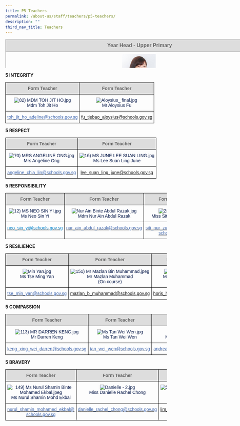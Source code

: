 ```yaml
---
title: P5 Teachers
permalink: /about-us/staff/teachers/p5-teachers/
description: ""
third_nav_title: Teachers
---
```

<table style="margin: auto; outline: 0px; padding: 0px; border-collapse: collapse; clear: both; border: none; color: rgb(8, 26, 74); font-family: Rubik, sans-serif; font-size: 16px; font-style: normal; font-variant-ligatures: normal; font-variant-caps: normal; font-weight: 400; letter-spacing: normal; orphans: 2; text-align: left; text-transform: none; white-space: normal; widows: 2; word-spacing: 0px; -webkit-text-stroke-width: 0px; text-decoration-thickness: initial; text-decoration-style: initial; text-decoration-color: initial; width: 936.898px; height: 89px;" width="0" cellpadding="0" cellspacing="0" border="0" class="ive_eobj_center iveo_table ives_tab_simple3"><tbody style="margin: 0px; outline: 0px; padding: 0px;"><tr style="margin: 0px; outline: 0px; padding: 0px;"><td style="margin: 0px; outline: 0px; padding: 7px; text-align: center; border: 1pt solid rgb(170, 170, 170); width: 817px; background: rgb(221, 221, 221);" width="428"><div style="margin: 0px; outline: 0px; padding: 0px; line-height: normal; text-align: center;" align="center"><font style="margin: 0px; outline: 0px; padding: 0px; line-height: 22.4px; font-family: Rubik, sans-serif !important; font-size: 1rem !important;" size="2"><b style="margin: 0px; outline: 0px; padding: 0px;"><span style="margin: 0px; outline: 0px; padding: 0px; line-height: 22.4px; font-family: Rubik, sans-serif !important; font-size: 1rem !important; color: rgb(102, 102, 102);">&nbsp;Year Head - Upper&nbsp;</span></b><b style="margin: 0px; outline: 0px; padding: 0px;"><span style="margin: 0px; outline: 0px; padding: 0px; line-height: 22.4px; font-family: Rubik, sans-serif !important; font-size: 1rem !important; color: rgb(102, 102, 102);">Primary</span></b></font></div></td></tr><tr style="margin: 0px; outline: 0px; padding: 0px;"><td style="margin: 0px; outline: 0px; padding: 7px; text-align: center; border: 1px solid rgb(170, 170, 170);"><img style="margin: auto; outline: none; padding: 0px; border: none; clear: both; display: block; max-width: 100%; height: 128px; width: 105px;" class="ive_eobj_center" alt="103) MS LI WENLIN.jpg" src="/images/103)%20MS%20LI%20WENLIN.jpeg"><font style="margin: 0px; outline: 0px; padding: 0px; line-height: 22.4px; font-family: Rubik, sans-serif !important; font-size: 1rem !important;">Ms Li Wenlin</font><br style="margin: 0px; outline: 0px; padding: 0px;"></td></tr><tr style="margin: 0px; outline: 0px; padding: 0px;"><td style="margin: 0px; outline: 0px; padding: 7px; text-align: center; border: 1px solid rgb(170, 170, 170);"><div style="margin: 0px; outline: 0px; padding: 0px; line-height: 22.4px; text-align: center;"><a style="margin: 0px; outline: 0px; padding: 0px; color: rgb(64, 103, 174); text-decoration: none;" target="" href="mailto:li_wenlin@schools.gov.sg"><font style="margin: 0px; outline: 0px; padding: 0px; line-height: 22.4px; font-family: Rubik, sans-serif !important; font-size: 1rem !important;" size="2">li_wenlin@schools.gov.sg</font></a></div></td></tr></tbody></table>

**5 INTEGRITY**

<style type="text/css">
.tg  {border-collapse:collapse;border-spacing:0;}
.tg td{border-color:black;border-style:solid;border-width:1px;font-family:Arial, sans-serif;font-size:14px;
  overflow:hidden;padding:10px 5px;word-break:normal;}
.tg th{border-color:black;border-style:solid;border-width:1px;font-family:Arial, sans-serif;font-size:14px;
  font-weight:normal;overflow:hidden;padding:10px 5px;word-break:normal;}
.tg .tg-hp8w{color:#081A4A;text-align:center;vertical-align:top}
.tg .tg-a4yv{background-color:#DDD;color:#666;font-weight:bold;text-align:center;vertical-align:top}
.tg .tg-8k3w{color:#4067AE;text-align:center;vertical-align:top}
</style>
<table class="tg">
<thead>
  <tr>
    <th class="tg-a4yv">Form Teacher</th>
    <th class="tg-a4yv">Form Teacher</th>
  </tr>
</thead>
<tbody>
  <tr>
    <td class="tg-hp8w"><img src="![](/images/82)%20MDM%20TOH%20JIT%20HO.jpeg)" alt="82) MDM TOH JIT HO.jpg" width="114" height="144"><br>Mdm Toh Jit Ho<br></td>
    <td class="tg-hp8w"><img src="![](/images/Aloysius_%20final.jpeg)" alt="Aloysius_ final.jpg" width="140" height="150"><br>Mr Aloysius Fu</td>
  </tr>
  <tr>
    <td class="tg-8k3w"><a href="mailto:toh_jit_ho_adeline@schools.gov.sg"><span style="text-decoration:none;color:#4067AE">toh_jit_ho_adeline@schools.gov.sg</span></a><br></td>
    <td class="tg-8k3w"><a href="mailto:fu_tiebao_aloysius@schools.gov.sg">fu_tiebao_aloysius@schools.gov.sg</a></td>
  </tr>
</tbody>
</table>

**5 RESPECT**

<style type="text/css">
.tg  {border-collapse:collapse;border-spacing:0;}
.tg td{border-color:black;border-style:solid;border-width:1px;font-family:Arial, sans-serif;font-size:14px;
  overflow:hidden;padding:10px 5px;word-break:normal;}
.tg th{border-color:black;border-style:solid;border-width:1px;font-family:Arial, sans-serif;font-size:14px;
  font-weight:normal;overflow:hidden;padding:10px 5px;word-break:normal;}
.tg .tg-hp8w{color:#081A4A;text-align:center;vertical-align:top}
.tg .tg-a4yv{background-color:#DDD;color:#666;font-weight:bold;text-align:center;vertical-align:top}
.tg .tg-8k3w{color:#4067AE;text-align:center;vertical-align:top}
</style>
<table class="tg">
<thead>
  <tr>
    <th class="tg-a4yv">Form Teacher</th>
    <th class="tg-a4yv">Form Teacher</th>
  </tr>
</thead>
<tbody>
  <tr>
    <td class="tg-hp8w"><img src="![](/images/70)%20MRS%20ANGELINE%20ONG.jpeg)" alt="70) MRS ANGELINE ONG.jpg" width="104" height="128"><br>Mrs Angeline Ong</td>
    <td class="tg-hp8w"><img src="![](/images/16)%20MS%20JUNE%20LEE%20SUAN%20LING.jpeg)" alt="16) MS JUNE LEE SUAN LING.jpg" width="112" height="143"><br>Ms Lee Suan Ling June</td>
  </tr>
  <tr>
    <td class="tg-8k3w"><a href="mailto:angeline_chia_lin@schools.gov.sg"><span style="text-decoration:none;color:#4067AE">angeline_chia_lin@schools.gov.sg</span></a></td>
    <td class="tg-8k3w"><a href="mailto:lee_suan_ling_june@schools.gov.sg">lee_suan_ling_june@schools.gov.sg</a></td>
  </tr>
</tbody>
</table>

**5 RESPONSIBILITY**

<style type="text/css">
.tg  {border-collapse:collapse;border-spacing:0;}
.tg td{border-color:black;border-style:solid;border-width:1px;font-family:Arial, sans-serif;font-size:14px;
  overflow:hidden;padding:10px 5px;word-break:normal;}
.tg th{border-color:black;border-style:solid;border-width:1px;font-family:Arial, sans-serif;font-size:14px;
  font-weight:normal;overflow:hidden;padding:10px 5px;word-break:normal;}
.tg .tg-e3yx{color:#0382CB;text-align:center;vertical-align:top}
.tg .tg-hp8w{color:#081A4A;text-align:center;vertical-align:top}
.tg .tg-a4yv{background-color:#DDD;color:#666;font-weight:bold;text-align:center;vertical-align:top}
.tg .tg-8k3w{color:#4067AE;text-align:center;vertical-align:top}
</style>
<table class="tg">
<thead>
  <tr>
    <th class="tg-a4yv">Form Teacher</th>
    <th class="tg-a4yv">Form Teacher</th>
    <th class="tg-a4yv"> Form Teacher</th>
  </tr>
</thead>
<tbody>
  <tr>
    <td class="tg-hp8w"><img src="![](/images/12)%20MS%20NEO%20SIN%20YI.jpeg)" alt="12) MS NEO SIN YI.jpg" width="120" height="141"><br>Ms Neo Sin Yi<br></td>
    <td class="tg-hp8w"><img src="![](/images/Nur%20Ain%20Binte%20Abdul%20Razak.jpeg)" alt="Nur Ain Binte Abdul Razak.jpg" width="109" height="138"><br>Mdm Nur Ain Abdul Razak</td>
    <td class="tg-hp8w"><img src="![](/images/Zulaikha.jpeg)" alt="Zulaikha.jpg" width="114" height="151"><br>Miss Siti Nur Zulaikha    <br></td>
  </tr>
  <tr>
    <td class="tg-e3yx"><a href="mailto:neo_sin_yi@schools.gov.sg"><span style="text-decoration:none;color:#0382CB">neo_sin_yi@schools.gov.sg</span></a></td>
    <td class="tg-8k3w"><a href="mailto:nur_ain_abdul_razak@schools.gov.sg"><span style="text-decoration:none;color:#4067AE">nur_ain_abdul_razak@schools.gov.sg</span></a><br></td>
    <td class="tg-8k3w"><a href="mailto:Siti_Nur_Zulaikha_Ibrahim@schools.gov.sg"><span style="text-decoration:none;color:#4067AE">siti_nur_zulaikha_Ibrahim@</span></a><br><a href="mailto:Siti_Nur_Zulaikha_Ibrahim@schools.gov.sg"><span style="text-decoration:none;color:#4067AE">schools.gov.sg</span></a> </td>
  </tr>
</tbody>
</table>

**5 RESILIENCE**

<style type="text/css">
.tg  {border-collapse:collapse;border-spacing:0;}
.tg td{border-color:black;border-style:solid;border-width:1px;font-family:Arial, sans-serif;font-size:14px;
  overflow:hidden;padding:10px 5px;word-break:normal;}
.tg th{border-color:black;border-style:solid;border-width:1px;font-family:Arial, sans-serif;font-size:14px;
  font-weight:normal;overflow:hidden;padding:10px 5px;word-break:normal;}
.tg .tg-hp8w{color:#081A4A;text-align:center;vertical-align:top}
.tg .tg-a4yv{background-color:#DDD;color:#666;font-weight:bold;text-align:center;vertical-align:top}
.tg .tg-8k3w{color:#4067AE;text-align:center;vertical-align:top}
</style>
<table class="tg">
<thead>
  <tr>
    <th class="tg-a4yv">Form Teacher</th>
    <th class="tg-a4yv">Form Teacher</th>
    <th class="tg-a4yv">Form Teacher</th>
  </tr>
</thead>
<tbody>
  <tr>
    <td class="tg-hp8w"><img src="https://bedokgreenpri.moe.edu.sg/qql/slot/u204/2022%20Staff/Min%20Yan.jpg" alt="Min Yan.jpg" width="127" height="170"><br>Ms Tse Ming Yan</td>
    <td class="tg-hp8w"><img src="https://bedokgreenpri.moe.edu.sg/qql/slot/u204/2020%20Our%20People%20_Photos/151)%20Mr%20Mazlan%20Bin%20Muhammad.jpeg" alt="151) Mr Mazlan Bin Muhammad.jpeg" width="145" height="182"><br>Mr Mazlan Muhammad<br>(On course)</td>
    <td class="tg-hp8w"><img src="https://bedokgreenpri.moe.edu.sg/qql/slot/u204/2022%20Staff/DSC06782.jpg" alt="DSC06782.jpg" width="128" height="169"><br>Mr Horis Bin Hosri<br></td>
  </tr>
  <tr>
    <td class="tg-8k3w"><a href="mailto:tse_min_yan@schools.gov.sg"><span style="text-decoration:none;color:#4067AE">tse_min_yan@schools.gov.sg</span></a><br></td>
    <td class="tg-8k3w"><a href="mailto:mazlan_b_muhammad@schools.gov.sg">mazlan_b_muhammad@schools.gov.sg</a><br></td>
    <td class="tg-8k3w"><a href="mailto:horis_hosri@schools.gov.sg">horis_hosri@schools.gov.sg</a></td>
  </tr>
</tbody>
</table>

**5 COMPASSION**

<style type="text/css">
.tg  {border-collapse:collapse;border-spacing:0;}
.tg td{border-color:black;border-style:solid;border-width:1px;font-family:Arial, sans-serif;font-size:14px;
  overflow:hidden;padding:10px 5px;word-break:normal;}
.tg th{border-color:black;border-style:solid;border-width:1px;font-family:Arial, sans-serif;font-size:14px;
  font-weight:normal;overflow:hidden;padding:10px 5px;word-break:normal;}
.tg .tg-hp8w{color:#081A4A;text-align:center;vertical-align:top}
.tg .tg-a4yv{background-color:#DDD;color:#666;font-weight:bold;text-align:center;vertical-align:top}
.tg .tg-8k3w{color:#4067AE;text-align:center;vertical-align:top}
</style>
<table class="tg">
<thead>
  <tr>
    <th class="tg-a4yv">Form Teacher</th>
    <th class="tg-a4yv">Form Teacher</th>
    <th class="tg-a4yv">Form Teacher</th>
  </tr>
</thead>
<tbody>
  <tr>
    <td class="tg-hp8w"><img src="https://bedokgreenpri.moe.edu.sg/qql/slot/u204/2020%20Our%20People%20_Photos/113)%20MR%20DARREN%20KENG.jpg" alt="113) MR DARREN KENG.jpg" width="117" height="144"><br>Mr Darren Keng</td>
    <td class="tg-hp8w"><img src="https://bedokgreenpri.moe.edu.sg/qql/slot/u204/2021%20Our%20People%20Photos/Ms%20Tan%20Wei%20Wen.jpg" alt="Ms Tan Wei Wen.jpg" width="110" height="146"><br>Ms Tan Wei Wen</td>
    <td class="tg-hp8w"><img src="https://bedokgreenpri.moe.edu.sg/qql/slot/u204/2022%20Staff/Edited%20-%201.jpg" alt="Edited - 1.jpg" width="100" height="149"><br>Miss Andrea Chua Cher Lih</td>
  </tr>
  <tr>
    <td class="tg-8k3w"><a href="mailto:keng_xing_wei_darren@schools.gov.sg"><span style="text-decoration:none;color:#4067AE">keng_xing_wei_darren@schools.gov.sg</span></a><br></td>
    <td class="tg-8k3w"><a href="mailto:tan_wei_wen@schools.gov.sg"><span style="text-decoration:none;color:#4067AE">tan_wei_wen@schools.gov.sg</span></a><br></td>
    <td class="tg-8k3w"><a href="mailto:andrea_chua_cher_lih@schools.gov.sg"><span style="text-decoration:none;color:#4067AE">andrea_chua_cher_lih@schools.gov.sg</span></a></td>
  </tr>
</tbody>
</table>

**5 BRAVERY**

<style type="text/css">
.tg  {border-collapse:collapse;border-spacing:0;}
.tg td{border-color:black;border-style:solid;border-width:1px;font-family:Arial, sans-serif;font-size:14px;
  overflow:hidden;padding:10px 5px;word-break:normal;}
.tg th{border-color:black;border-style:solid;border-width:1px;font-family:Arial, sans-serif;font-size:14px;
  font-weight:normal;overflow:hidden;padding:10px 5px;word-break:normal;}
.tg .tg-hp8w{color:#081A4A;text-align:center;vertical-align:top}
.tg .tg-a4yv{background-color:#DDD;color:#666;font-weight:bold;text-align:center;vertical-align:top}
.tg .tg-8k3w{color:#4067AE;text-align:center;vertical-align:top}
</style>
<table class="tg">
<thead>
  <tr>
    <th class="tg-a4yv">Form Teacher</th>
    <th class="tg-a4yv">Form Teacher</th>
    <th class="tg-a4yv">Form Teacher</th>
  </tr>
</thead>
<tbody>
  <tr>
    <td class="tg-hp8w"><img src="https://bedokgreenpri.moe.edu.sg/qql/slot/u204/2020%20Our%20People%20_Photos/149)%20Ms%20Nurul%20Shamin%20Binte%20Mohamed%20Ekbal.jpeg" alt="149) Ms Nurul Shamin Binte Mohamed Ekbal.jpeg" width="132" height="165"><br>Ms Nurul Shamin Mohd Ekbal</td>
    <td class="tg-hp8w"><img src="https://bedokgreenpri.moe.edu.sg/qql/slot/u204/2021%20Our%20People%20Photos/Danielle%20-%202.jpg" alt="Danielle - 2.jpg" width="128" height="157"><br>Miss Danielle Rachel Chong</td>
    <td class="tg-hp8w"><img src="https://bedokgreenpri.moe.edu.sg/qql/slot/u204/2020%20Our%20People%20_Photos/51)%20MR%20LIM%20FANG%20RUI.jpg" alt="51) MR LIM FANG RUI.jpg" width="124" height="157"><br>Mr Lim Fang Rui</td>
  </tr>
  <tr>
    <td class="tg-8k3w"><a href="mailto:nurul_shamin_mohamed_ekbal@schools.gov.sg"><span style="text-decoration:none;color:#4067AE">nurul_shamin_mohamed_ekbal@</span></a><br><a href="mailto:nurul_shamin_mohamed_ekbal@schools.gov.sg"><span style="text-decoration:none;color:#4067AE">schools.gov.sg</span></a><br></td>
    <td class="tg-8k3w"><a href="mailto:Danielle_Rachel_Chong@schools.gov.sg"><span style="text-decoration:none;color:#4067AE">danielle_rachel_chong@schools.gov.sg</span></a><br></td>
    <td class="tg-8k3w"><a href="mailto:lim_fang_rui@schools.gov.sg">lim_fang_rui@schools.gov.sg</a></td>
  </tr>
</tbody>
</table>